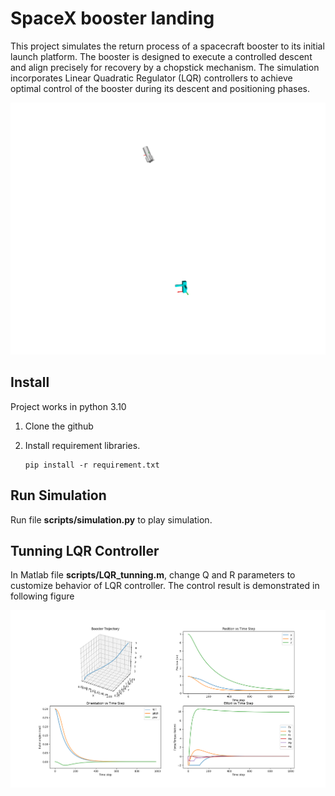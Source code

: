 # SpaceX booster landing

This project simulates the return process of a spacecraft booster to its initial launch platform. The booster is designed to execute a controlled descent and align precisely for recovery by a chopstick mechanism. The simulation incorporates Linear Quadratic Regulator (LQR) controllers to achieve optimal control of the booster during its descent and positioning phases. 

<!-- <img src="/images/simulation_env.png" width="480" height="480"> -->
<img src="/images/output.gif">

## Install
Project works in python 3.10

1. Clone the github 

2. Install requirement libraries. 
    ```
    pip install -r requirement.txt
    ```

## Run Simulation
Run file __scripts/simulation.py__ to play simulation.

## Tunning LQR Controller 
In Matlab file __scripts/LQR_tunning.m__, change Q and R parameters to customize behavior of LQR controller. The control result is demonstrated in following figure

<img src="/images/control_result.png">